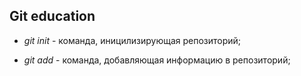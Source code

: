 ## Git education

* *git init* - команда, иницилизирующая репозиторий;

* *git add* - команда, добавляющая информацию в репозиторий;